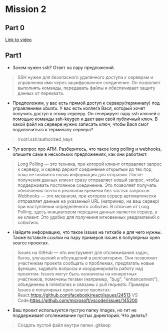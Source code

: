 # Mission 2  
## Part 0  

[Link to video](https://drive.google.com/file/d/1mRZqqs4yaCemId1KiuaC-j3sow4oEd4i/view?usp=drive_link)  

## Part1  
 
- Зачем нужен ssh? Ответ на пару предложений.
> SSH нужен для безопасного удалённого доступа к серверам и управления ими через зашифрованное соединение. Он позволяет выполнять команды, передавать файлы и обеспечивает защиту данных от перехвата.

- Предположим, у вас есть прямой доступ к серверу(терминалу) под управлением ubuntu. У вас есть коллега Вася, который хочет получить доступ к этому серверу. Он генерирует пару ssh ключей с помощью команды ssh-keygen и дает вам свой публичный ключ. В какой файл на сервере нужно записать ключ, чтобы Вася смог подключиться к терминалу сервера?
>  /root/.ssh/authorized_keys

- Тут вопрос про АПИ. Разберитесь, что такое long polling и webhooks, опишите сами в нескольких предложениях, как они работают.
>  Long Polling — это техника, при которой клиент отправляет запрос к серверу, и сервер держит соединение открытым до тех пор, пока не появится новая информация для отправки. После получения данных клиент сразу отправляет новый запрос, чтобы поддерживать постоянное соединение. Это позволяет получать обновления почти в реальном времени без частых запросов.
   Webhooks — это механизм, при котором сервер автоматически отправляет данные на указанный URL (например, на ваш сервер) при наступлении определённого события. В отличие от Long Polling, здесь инициатором передачи данных является сервер, а не клиент. Это удобно для получения мгновенных уведомлений о событиях. 

- Найдите информацию, что такое issues на гитхабе и для чего нужны. Также вставьте ссылки на пару примеров issues в популярных open source проектах. 
> Issues на GitHub — это инструмент для отслеживания задач, багов, улучшений и обсуждений в репозиториях. Они позволяют участникам проекта сообщать о проблемах, предлагать новые функции, задавать вопросы и координировать работу над проектом. Issues могут быть назначены на конкретных участников, помечены тегами (например, "bug", "enhancement"), объединены в milestones и связаны с pull requests.
   Примеры Issues в популярных open source проектах: React:https://github.com/facebook/react/issues/24513 
   VS Code:https://github.com/microsoft/vscode/issues/145200
  
- Ваш проект используется пустую папку images, но гит не поддерживает отслеживание пустых директорий. Что делать?
> Создать пустой файл внутри папки .gitkeep
